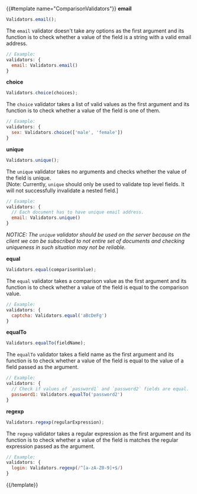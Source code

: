 {{#template name="ComparisonValidators"}}
**email**

```js
Validators.email();
```

The `email` validator doesn't take any options as the first argument and its function is to check whether a value of the field is a string with a valid email address.

```js
// Example:
validators: {
  email: Validators.email()
}
```

**choice**

```js
Validators.choice(choices);
```

The `choice` validator takes a list of valid values as the first argument and its function is to check whether a value of the field is one of them.

```js
// Example:
validators: {
  sex: Validators.choice(['male', 'female'])
}
```

**unique**

```js
Validators.unique();
```

The `unique` validator takes no arguments and checks whether the value of the field is unique.<br>[Note: Currently, `unique` should  only be used to validate top level fields.  It will not successfully invalidate a nested field.]

```js
// Example:
validators: {
  // Each document has to have unique email address.
  email: Validators.unique()
}
```

*NOTICE: The `unique` validator should be used on the server because on the client we can be subscribed to not entire set of documents and checking uniqueness in such situation may not be reliable.*

**equal**

```js
Validators.equal(comparisonValue);
```

The `equal` validator takes a comparison value as the first argument and its function is to check whether a value of the field is equal to the comparison value.

```js
// Example:
validators: {
  captcha: Validators.equal('aBcDeFg')
}
```

**equalTo**

```js
Validators.equalTo(fieldName);
```

The `equalTo` validator takes a field name as the first argument and its function is to check whether a value of the field is equal to the value of a field passed as the argument.

```js
// Example:
validators: {
  // Check if values of `password1` and `password2` fields are equal.
  password1: Validators.equalTo('password2')
}
```

**regexp**

```js
Validators.regexp(regularExpression);
```

The `regexp` validator takes a regular expression as the first argument and its function is to check whether a value of the field is matches the regular expression passed as the argument.

```js
// Example:
validators: {
  login: Validators.regexp(/^[a-zA-Z0-9]+$/)
}
```
{{/template}}
